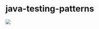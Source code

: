 # java-testing-patterns
![](https://github.com/rjae-testing/java-testing-patterns/workflows/Integration/badge.svg)
